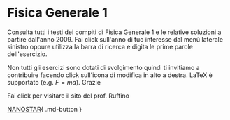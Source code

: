 # Fisica Generale 1

Consulta tutti i testi dei compiti di Fisica Generale 1 e le relative soluzioni a partire dall'anno 2009. Fai click sull'anno di tuo interesse dal menù laterale sinistro oppure utilizza la barra di ricerca e digita le prime parole dell'esercizio.

Non tutti gli esercizi sono dotati di svolgimento quindi ti invitiamo a contribuire facendo click sull'icona di modifica in alto a destra. LaTeX è supportato (e.g. $F=ma$). Grazie

Fai click per visitare il sito del prof. Ruffino 

[NANOSTAR](https://nanostar.jimdofree.com/didattica-fisica-1/){ .md-button }